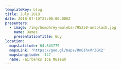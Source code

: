 ```yaml
---
templateKey: blog
title: July 2018
date: 2018-07-10T23:00:00.000Z
presenters:
  - image: /img/humphrey-muleba-795250-unsplash.jpg
    name: James
    presentationTitle: Guy
location:
  mapsLatitude: 64.843779
  mapsLink: 'https://goo.gl/maps/Rm6ihxVrZGK2'
  mapsLongitude: -147
  name: Fairbanks Ice Museum
---
```


